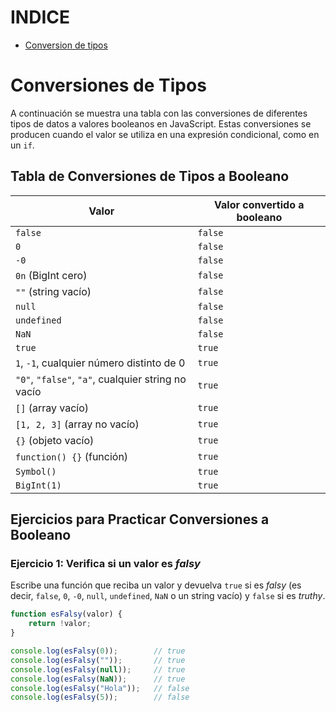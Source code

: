 
# INDICE

- [Conversion de tipos](#conversiones-de-tipos)







# Conversiones de Tipos

A continuación se muestra una tabla con las conversiones de diferentes tipos de datos a valores booleanos en JavaScript. Estas conversiones se producen cuando el valor se utiliza en una expresión condicional, como en un `if`.

## Tabla de Conversiones de Tipos a Booleano

| **Valor**                                          | **Valor convertido a booleano** |
| -------------------------------------------------- | ------------------------------- |
| `false`                                            | `false`                         |
| `0`                                                | `false`                         |
| `-0`                                               | `false`                         |
| `0n` (BigInt cero)                                 | `false`                         |
| `""` (string vacío)                                | `false`                         |
| `null`                                             | `false`                         |
| `undefined`                                        | `false`                         |
| `NaN`                                              | `false`                         |
| `true`                                             | `true`                          |
| `1`, `-1`, cualquier número distinto de 0          | `true`                          |
| `"0"`, `"false"`, `"a"`, cualquier string no vacío | `true`                          |
| `[]` (array vacío)                                 | `true`                          |
| `[1, 2, 3]` (array no vacío)                       | `true`                          |
| `{}` (objeto vacío)                                | `true`                          |
| `function() {}` (función)                          | `true`                          |
| `Symbol()`                                         | `true`                          |
| `BigInt(1)`                                        | `true`                          |

## Ejercicios para Practicar Conversiones a Booleano

### Ejercicio 1: Verifica si un valor es *falsy*

Escribe una función que reciba un valor y devuelva `true` si es *falsy* (es decir, `false`, `0`, `-0`, `null`, `undefined`, `NaN` o un string vacío) y `false` si es *truthy*.

```javascript
function esFalsy(valor) {
    return !valor;
}

console.log(esFalsy(0));        // true
console.log(esFalsy(""));       // true
console.log(esFalsy(null));     // true
console.log(esFalsy(NaN));      // true
console.log(esFalsy("Hola"));   // false
console.log(esFalsy(5));        // false
